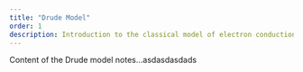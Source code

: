 ```yaml
---
title: "Drude Model"
order: 1
description: Introduction to the classical model of electron conduction.
---
```


Content of the Drude model notes...asdasdasdads
